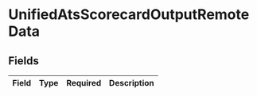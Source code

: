 # UnifiedAtsScorecardOutputRemoteData


## Fields

| Field       | Type        | Required    | Description |
| ----------- | ----------- | ----------- | ----------- |